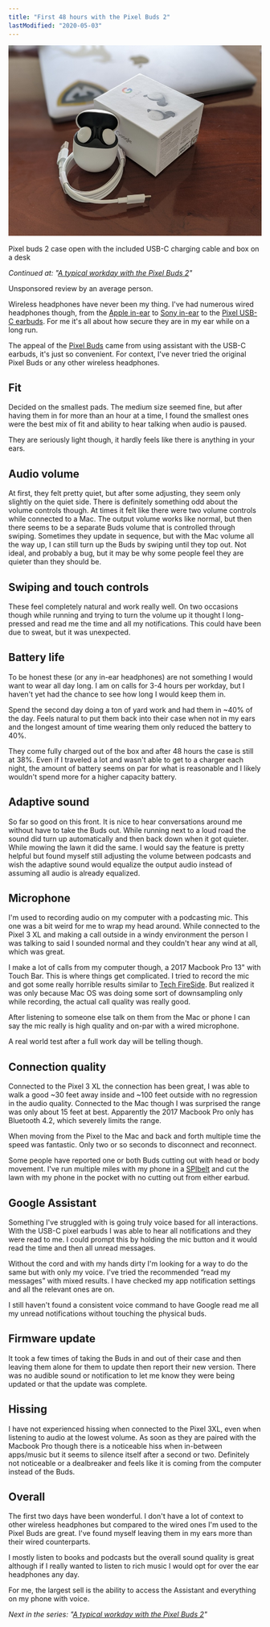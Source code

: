 ```yaml
---
title: "First 48 hours with the Pixel Buds 2"
lastModified: "2020-05-03"
---
```


![Photo of pixel buds](/images/google-pixel-buds-2.jpg)

Pixel buds 2 case open with the included USB-C charging cable and box on a desk

_Continued at: "[A typical workday with the Pixel Buds 2](https://nickdenardis.com/2020/05/05/a-typical-workday-with-the-pixel-buds-2/)"_

Unsponsored review by an average person.

Wireless headphones have never been my thing. I've had numerous wired headphones though, from the [Apple in-ear](https://www.apple.com/ie-business/shop/product/ME186ZM/B/apple-in-ear-headphones-with-remote-and-mic) to [Sony in-ear](https://www.amazon.com/Sony-MDRXB50AP-Extra-Earbud-Headset/dp/B00JRD13T8) to the [Pixel USB-C earbuds](https://store.google.com/us/product/usb_c_earbuds). For me it's all about how secure they are in my ear while on a long run.

The appeal of the [Pixel Buds](https://store.google.com/us/product/pixel_buds) came from using assistant with the USB-C earbuds, it's just so convenient. For context, I've never tried the original Pixel Buds or any other wireless headphones.

## Fit

Decided on the smallest pads. The medium size seemed fine, but after having them in for more than an hour at a time, I found the smallest ones were the best mix of fit and ability to hear talking when audio is paused.

They are seriously light though, it hardly feels like there is anything in your ears.

## Audio volume

At first, they felt pretty quiet, but after some adjusting, they seem only slightly on the quiet side. There is definitely something odd about the volume controls though. At times it felt like there were two volume controls while connected to a Mac. The output volume works like normal, but then there seems to be a separate Buds volume that is controlled through swiping. Sometimes they update in sequence, but with the Mac volume all the way up, I can still turn up the Buds by swiping until they top out. Not ideal, and probably a bug, but it may be why some people feel they are quieter than they should be.

## Swiping and touch controls

These feel completely natural and work really well. On two occasions though while running and trying to turn the volume up it thought I long-pressed and read me the time and all my notifications. This could have been due to sweat, but it was unexpected.

## Battery life

To be honest these (or any in-ear headphones) are not something I would want to wear all day long. I am on calls for 3-4 hours per workday, but I haven't yet had the chance to see how long I would keep them in.

Spend the second day doing a ton of yard work and had them in ~40% of the day. Feels natural to put them back into their case when not in my ears and the longest amount of time wearing them only reduced the battery to 40%.

They come fully charged out of the box and after 48 hours the case is still at 38%. Even if I traveled a lot and wasn't able to get to a charger each night, the amount of battery seems on par for what is reasonable and I likely wouldn't spend more for a higher capacity battery.

## Adaptive sound

So far so good on this front. It is nice to hear conversations around me without have to take the Buds out. While running next to a loud road the sound did turn up automatically and then back down when it got quieter. While mowing the lawn it did the same. I would say the feature is pretty helpful but found myself still adjusting the volume between podcasts and wish the adaptive sound would equalize the output audio instead of assuming all audio is already equalized.

## Microphone

I'm used to recording audio on my computer with a podcasting mic. This one was a bit weird for me to wrap my head around. While connected to the Pixel 3 XL and making a call outside in a windy environment the person I was talking to said I sounded normal and they couldn't hear any wind at all, which was great.

I make a lot of calls from my computer though, a 2017 Macbook Pro 13" with Touch Bar. This is where things get complicated. I tried to record the mic and got some really horrible results similar to [Tech FireSide](https://www.youtube.com/watch?v=PcqkhyYvpa8). But realized it was only because Mac OS was doing some sort of downsampling only while recording, the actual call quality was really good.

After listening to someone else talk on them from the Mac or phone I can say the mic really is high quality and on-par with a wired microphone.

A real world test after a full work day will be telling though.

## Connection quality

Connected to the Pixel 3 XL the connection has been great, I was able to walk a good ~30 feet away inside and ~100 feet outside with no regression in the audio quality. Connected to the Mac though I was surprised the range was only about 15 feet at best. Apparently the 2017 Macbook Pro only has Bluetooth 4.2, which severely limits the range.

When moving from the Pixel to the Mac and back and forth multiple time the speed was fantastic. Only two or so seconds to disconnect and reconnect.

Some people have reported one or both Buds cutting out with head or body movement. I've run multiple miles with my phone in a [SPIbelt](https://spibelt.com/) and cut the lawn with my phone in the pocket with no cutting out from either earbud.

## Google Assistant

Something I've struggled with is going truly voice based for all interactions. With the USB-C pixel earbuds I was able to hear all notifications and they were read to me. I could prompt this by holding the mic button and it would read the time and then all unread messages.

Without the cord and with my hands dirty I'm looking for a way to do the same but with only my voice. I've tried the recommended “read my messages” with mixed results. I have checked my app notification settings and all the relevant ones are on.

I still haven't found a consistent voice command to have Google read me all my unread notifications without touching the physical buds.

## Firmware update

It took a few times of taking the Buds in and out of their case and then leaving them alone for them to update then report their new version. There was no audible sound or notification to let me know they were being updated or that the update was complete.

## Hissing

I have not experienced hissing when connected to the Pixel 3XL, even when listening to audio at the lowest volume. As soon as they are paired with the Macbook Pro though there is a noticeable hiss when in-between apps/music but it seems to silence itself after a second or two. Definitely not noticeable or a dealbreaker and feels like it is coming from the computer instead of the Buds.

## Overall

The first two days have been wonderful. I don't have a lot of context to other wireless headphones but compared to the wired ones I'm used to the Pixel Buds are great. I've found myself leaving them in my ears more than their wired counterparts.

I mostly listen to books and podcasts but the overall sound quality is great although if I really wanted to listen to rich music I would opt for over the ear headphones any day.

For me, the largest sell is the ability to access the Assistant and everything on my phone with voice.

_Next in the series: "[A typical workday with the Pixel Buds 2](https://nickdenardis.com/2020/05/05/a-typical-workday-with-the-pixel-buds-2/)"_
